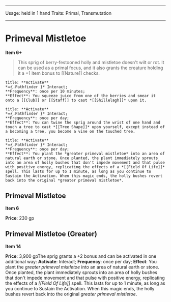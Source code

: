 
---
Usage: held in 1 hand
Traits: Primal, Transmutation

---

# Primeval Mistletoe

**Item 6+**

> This sprig of berry-festooned holly and mistletoe doesn't wilt or rot. It can be used as a primal focus, and it also grants the creature holding it a +1 item bonus to [[Nature]] checks.

```ad-embed-ability
title: **Activate**
*⬺{.Pathfinder }* Interact; 
**Frequency**: once per 10 minutes;
**Effect**: You squeeze juice from one of the berries and smear it onto a [[Club]] or [[Staff]] to cast *[[Shillelagh]]* upon it.

```

```ad-embed-ability
title: **Activate**
*⬺{.Pathfinder }* Interact; 
**Frequency**: once per day;
**Effect**: You can twine the sprig around the wrist of one hand and touch a tree to cast *[[Tree Shape]]* upon yourself, except instead of a becoming a tree, you become a vine on the touched tree.

```

```ad-embed-ability
title: **Activate**
*⬺{.Pathfinder }* Interact; 
**Frequency**: once per day;
**Effect**: You plant the *greater primeval mistletoe* into an area of natural earth or stone. Once planted, the plant immediately sprouts into an area of holly bushes that don't impede movement and that pulse with positive energy, replicating the effects of a *[[Field Of Life]]* spell. This lasts for up to 1 minute, as long as you continue to Sustain the Activation. When this magic ends, the holly bushes revert back into the original *greater primeval mistletoe*.

```

## Primeval Mistletoe

**Item 6**

**Price**: 230 gp

## Primeval Mistletoe (Greater)

**Item 14**

**Price**: 3,900 gpThe sprig grants a +2 bonus and can be activated in one additional way:
**Activate**: 
Interact;
**Frequency**: once per day;
**Effect**: You plant the *greater primeval mistletoe* into an area of natural earth or stone. Once planted, the plant immediately sprouts into an area of holly bushes that don't impede movement and that pulse with positive energy, replicating the effects of a *[[Field Of Life]]* spell. This lasts for up to 1 minute, as long as you continue to Sustain the Activation. When this magic ends, the holly bushes revert back into the original *greater primeval mistletoe*.
